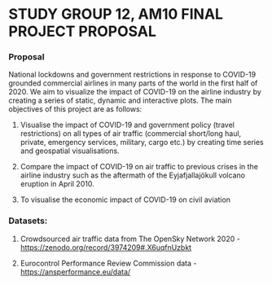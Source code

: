 

# STUDY GROUP 12, AM10 FINAL PROJECT PROPOSAL

### Proposal

National lockdowns and government restrictions in response to COVID-19 grounded commercial airlines in many parts of the world in the first half of 2020. We aim to visualize the impact of COVID-19 on the airline industry by creating a series of static, dynamic and interactive plots. The main objectives of this project are as follows:

1. Visualise the impact of COVID-19 and government policy (travel restrictions) on all types of air traffic (commercial short/long haul, private, emergency services, military, cargo etc.) by creating time series and geospatial visualisations. 

2. Compare the impact of COVID-19 on air traffic to previous crises in the airline industry such as the aftermath of the Eyjafjallajökull volcano eruption in April 2010.

3. To visualise the economic impact of COVID-19 on civil aviation

### Datasets:

1. Crowdsourced air traffic data from The OpenSky Network 2020 - <https://zenodo.org/record/3974209#.X6uqfnUzbkt>

2.  Eurocontrol Performance Review Commission data - <https://ansperformance.eu/data/>








